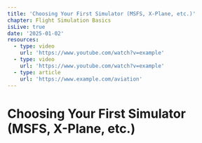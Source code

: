 ```yaml
---
title: 'Choosing Your First Simulator (MSFS, X-Plane, etc.)'
chapter: Flight Simulation Basics
isLive: true
date: '2025-01-02'
resources:
  - type: video
    url: 'https://www.youtube.com/watch?v=example'
  - type: video
    url: 'https://www.youtube.com/watch?v=example'
  - type: article
    url: 'https://www.example.com/aviation'
---
```


# Choosing Your First Simulator (MSFS, X-Plane, etc.)
